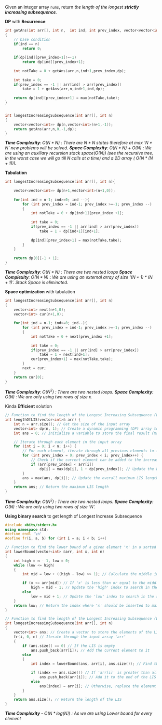 Given an integer array `nums`, return _the length of the longest **strictly increasing subsequence**_.

**DP** with **Recurrence**
```cpp
int getAns(int arr[], int n,  int ind, int prev_index, vector<vector<int>>& dp)
{    
    // base condition
    if(ind == n)
        return 0;
        
    if(dp[ind][prev_index+1]!=-1)
        return dp[ind][prev_index+1];
    
    int notTake = 0 + getAns(arr,n,ind+1,prev_index,dp);
    
    int take = 0;
    if(prev_index == -1 || arr[ind] > arr[prev_index])
        take = 1 + getAns(arr,n,ind+1,ind,dp);
    
    return dp[ind][prev_index+1] = max(notTake,take);
}


int longestIncreasingSubsequence(int arr[], int n)
{    
    vector<vector<int>> dp(n,vector<int>(n+1,-1));
    return getAns(arr,n,0,-1,dp);
}
```
***Time Complexity**: O($N*N$) : There are $N*N$ states therefore at max ‘$N*N$’ new problems will be solved.
**Space Complexity**: O($N*N$) + O(N) : We are using an auxiliary recursion stack space(O(N)) (see the recursive tree, in the worst case we will go till N calls at a time) and a 2D array ( O($N*(N+1)$)).*




**Tabulation**
```cpp
int longestIncreasingSubsequence(int arr[], int n){
    
    vector<vector<int>> dp(n+1,vector<int>(n+1,0));
    
    for(int ind = n-1; ind>=0; ind --){
        for (int prev_index = ind-1; prev_index >=-1; prev_index --)
        {    
            int notTake = 0 + dp[ind+1][prev_index +1];
    
            int take = 0;
		    if(prev_index == -1 || arr[ind] > arr[prev_index])    
                take = 1 + dp[ind+1][ind+1];
    
            dp[ind][prev_index+1] = max(notTake,take);
        }
    }
    
    return dp[0][-1 + 1];
}
```
***Time Complexity**: O($N*N$) : There are two nested loops
**Space Complexity**: O($N*N$) : We are using an external array of size ‘$(N+1)*(N+1)$’. Stack Space is eliminated.*




**Space optimization** with tabulation
```cpp
int longestIncreasingSubsequence(int arr[], int n)
{    
    vector<int> next(n+1,0);
    vector<int> cur(n+1,0);
    
    for(int ind = n-1; ind>=0; ind--){
        for (int prev_index = ind-1; prev_index >=-1; prev_index --)
        { 
            int notTake = 0 + next[prev_index +1];
    
            int take = 0;
            if(prev_index == -1 || arr[ind] > arr[prev_index])
                take = 1 + next[ind+1];
			cur[prev_index+1] = max(notTake,take);
        }
        next = cur;
    }
    return cur[0];
}
```
***Time Complexity**: O($N^2$) : There are two nested loops.
**Space Complexity**: O(N) : We are only using two rows of size n.*




Kinda **Efficient** solution
```cpp
// Function to find the length of the Longest Increasing Subsequence (LIS)
int lengthOfLIS(vector<int>& arr) {
	int n = arr.size(); // Get the size of the input array
	vector<int> dp(n, 1); // Create a dynamic programming (DP) array to store LIS lengths ending at each index, initialized with 1s
	int ans = 0; // Initialize a variable to store the final result (maximum LIS length)

	// Iterate through each element in the input array
	for (int i = 0; i < n; i++) {
		// For each element, iterate through all previous elements to find potential increasing subsequences
		for (int prev_index = 0; prev_index < i; prev_index++) {    
			// Check if the current element can be added to the increasing subsequence ending at the previous index
			if (arr[prev_index] < arr[i])
				dp[i] = max(dp[i], 1 + dp[prev_index]); // Update the LIS length ending at the current index if a longer subsequence is found
		}
		ans = max(ans, dp[i]); // Update the overall maximum LIS length
	}
	return ans; // Return the maximum LIS length
}
```
***Time Complexity**: O($N^{2}$) : There are two nested loops.
**Space Complexity**: O(N) : We are only using two rows of size ‘N’.*



**Using binary search** to get length of Longest Increase Subsequence
```cpp
#include <bits/stdc++.h>
using namespace std;
#define endl '\n'
#define fr(i, a, b) for (int i = a; i < b; i++)

// Function to find the lower bound of a given element 'x' in a sorted vector 'arr'
int lowerBound(vector<int> &arr, int x, int n)
{
	int high = n - 1, low = 0;
	while (low <= high)
	{
		int mid = low + ((high - low) >> 1); // Calculate the middle index using bitwise right shift for efficiency

		if (x <= arr[mid]) // If 'x' is less than or equal to the middle element
			high = mid - 1; // Update the 'high' index to search in the left half
		else
			low = mid + 1; // Update the 'low' index to search in the right half
	}
	return low; // Return the index where 'x' should be inserted to maintain sorted order
}

// Function to find the length of the Longest Increasing Subsequence (LIS) in an array 'arr' of length 'n'
int longestIncreasingSubsequence(int arr[], int n)
{
    vector<int> ans; // Create a vector to store the elements of the LIS
	fr(i, 0, n) // Iterate through the input array 'arr'
	{
		if (ans.size() == 0) // If the LIS is empty
			ans.push_back(arr[i]); // Add the current element to it
		else
		{
			int index = lowerBound(ans, arr[i], ans.size()); // Find the index where 'arr[i]' should be inserted

			if (index == ans.size()) // If 'arr[i]' is greater than all elements in the LIS
				ans.push_back(arr[i]); // Add it to the end of the LIS
			else
				ans[index] = arr[i]; // Otherwise, replace the element at 'index' with 'arr[i]'
		}
	}
	return ans.size(); // Return the length of the LIS
}
```
***Time Complexity** - O($N * log(N)$) : As we are using Lower bound for every element*